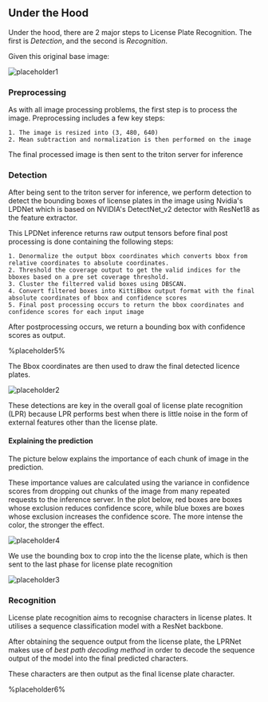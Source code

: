 ## Under the Hood

Under the hood, there are 2 major steps to License Plate Recognition. The first is _Detection_, and the second is _Recognition_.

Given this original base image:

![placeholder1](%placeholder1%)

### Preprocessing

As with all image processing problems, the first step is to process the image.
Preprocessing includes a few key steps:

    1. The image is resized into (3, 480, 640)
    2. Mean subtraction and normalization is then performed on the image

The final processed image is then sent to the triton server for inference

### Detection

After being sent to the triton server for inference, we perform detection to detect the bounding boxes of license plates in the image using Nvidia's LPDNet which is based on NVIDIA's DetectNet_v2 detector with ResNet18 as the feature extractor.

This LPDNet inference returns raw output tensors before final post processing is done containing the following steps:

    1. Denormalize the output bbox coordinates which converts bbox from relative coordinates to absolute coordinates.
    2. Threshold the coverage output to get the valid indices for the bboxes based on a pre set coverage threshold.
    3. Cluster the filterred valid boxes using DBSCAN.
    4. Convert filtered boxes into KittiBbox output format with the final absolute coordinates of bbox and confidence scores
    5. Final post processing occurs to return the bbox coordinates and confidence scores for each input image

After postprocessing occurs, we return a bounding box with confidence scores as output.

%placeholder5%

The Bbox coordinates are then used to draw the final detected licence plates.

![placeholder2](%placeholder2%)

These detections are key in the overall goal of license plate recognition (LPR) because LPR performs best when there is little noise in the form of external features other than the license plate.

#### Explaining the prediction

The picture below explains the importance of each chunk of image in the prediction.

These importance values are calculated using the variance in confidence scores from dropping out chunks of the image from many repeated requests to the inference server. In the plot below, red boxes are boxes whose exclusion reduces confidence score, while blue boxes are boxes whose exclusion increases the confidence score. The more intense the color, the stronger the effect.

![placeholder4](%placeholder4%)

We use the bounding box to crop into the the license plate, which is then sent to the last phase for license plate recognition

![placeholder3](%placeholder3%)

### Recognition

License plate recognition aims to recognise characters in license plates. It utilises a sequence classification model with a ResNet backbone.

After obtaining the sequence output from the license plate, the LPRNet makes use of _best path decoding method_ in order to decode the sequence output of the model into the final predicted characters.

These characters are then output as the final license plate character.

%placeholder6%
